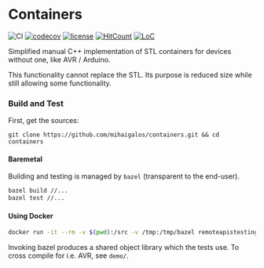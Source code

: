 # Containers

![CI](https://github.com/mihaigalos/containers/workflows/CI/badge.svg) [![codecov](https://codecov.io/gh/mihaigalos/containers/branch/master/graph/badge.svg)](https://codecov.io/gh/mihaigalos/containers) [![license](https://img.shields.io/badge/license-GPLv3-brightgreen.svg)](LICENSE) [![HitCount](http://hits.dwyl.com/mihaigalos/containers.svg)](http://hits.dwyl.com/mihaigalos/containers) [![LoC](https://tokei.rs/b1/github/mihaigalos/containers)](https://github.com/Aaronepower/tokei)

Simplified manual C++ implementation of STL containers for devices without one, like AVR / Arduino.

This functionality cannot replace the STL. Its purpose is reduced size while still allowing some functionality.

### Build and Test

First, get the sources:
```
git clone https://github.com/mihaigalos/containers.git && cd containers
```

#### Baremetal

Building and testing is managed by `bazel` (transparent to the end-user).

```bash
bazel build //...
bazel test //...
```

#### Using Docker

```bash
docker run -it --rm -v $(pwd):/src -v /tmp:/tmp/bazel remoteapistesting/bazel-build /bin/bash -c "bazel --output_base=/tmp/bazel test //..."
```

Invoking bazel produces a shared object library which the tests use.
To cross compile for i.e. AVR, see `demo/`.

